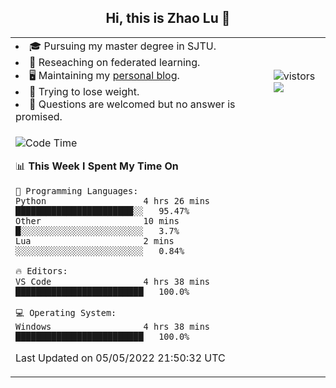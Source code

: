 <h2 align="center"> Hi, this is Zhao Lu 👋</h2>

<table style="overflow:hidden;">
    <tr> 
        <td>
            <li>🎓 Pursuing my master degree in SJTU.</li>
            <li>🌱 Reseaching on federated learning.</li>
            <li>🖥️ Maintaining my <a href="https://ifarewell.xyz">personal blog</a>.</li>
            <li>💪 Trying to lose weight.</li>
            <li>💬 Questions are welcomed but no answer is promised.</li> 
        </td>
        <td>
            <img src="https://visitor-badge.glitch.me/badge?page_id=ifarewell" alt="vistors" />
        <br>
          <img src="https://github-readme-stats.vercel.app/api?username=ifarewell&theme=graywhite&hide=prs,contribs&show_icons=true&hide_border=true&icon_color=CE1D2D&text_color=718096&bg_color=ffffff&hide_title=true" />
        </td>
    </tr>
    <tr>
        <td colspan="2">
            
<!--START_SECTION:waka-->
![Code Time](http://img.shields.io/badge/Code%20Time-143%20hrs%208%20mins-blue)

📊 **This Week I Spent My Time On** 

```text
💬 Programming Languages: 
Python                   4 hrs 26 mins       ███████████████████████░░   95.47% 
Other                    10 mins             █░░░░░░░░░░░░░░░░░░░░░░░░   3.7% 
Lua                      2 mins              ░░░░░░░░░░░░░░░░░░░░░░░░░   0.84%

🔥 Editors: 
VS Code                  4 hrs 38 mins       █████████████████████████   100.0%

💻 Operating System: 
Windows                  4 hrs 38 mins       █████████████████████████   100.0%

```


 Last Updated on 05/05/2022 21:50:32 UTC
<!--END_SECTION:waka-->
            
</td></tr>
</table>

